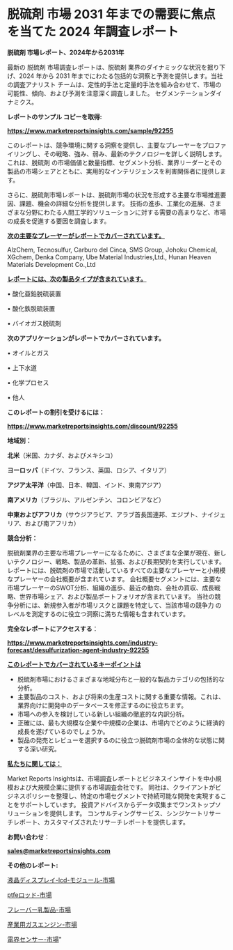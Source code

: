 # 脱硫剤 市場 2031 年までの需要に焦点を当てた 2024 年調査レポート

<strong>脱硫剤 市場レポート、2024年から2031年</strong>

最新の 脱硫剤 市場調査レポートは、脱硫剤 業界のダイナミックな状況を掘り下げ、2024 年から 2031 年までにわたる包括的な洞察と予測を提供します。当社の調査アナリスト チームは、定性的手法と定量的手法を組み合わせて、市場の可能性、傾向、および予測を注意深く調査しました。 セグメンテーションダイナミクス。



<strong>レポートのサンプル コピーを取得:</strong> <a href=https://www.marketreportsinsights.com/sample/92255>

<strong><u>https://www.marketreportsinsights.com/sample/92255</u></strong></a>

このレポートは、競争環境に関する洞察を提供し、主要なプレーヤーをプロファイリングし、その戦略、強み、弱み、最新のテクノロジーを詳しく説明します。 これは、脱硫剤 の市場価値と数量指標、セグメント分析、業界リーダーとその製品の市場シェアとともに、実用的なインテリジェンスを利害関係者に提供します。

さらに、脱硫剤市場レポートは、脱硫剤市場の状況を形成する主要な市場推進要因、課題、機会の詳細な分析を提供します。 技術の進歩、工業化の進展、さまざまな分野にわたる人間工学的ソリューションに対する需要の高まりなど、市場の成長を促進する要因を調査します。



<strong><u>次の主要なプレーヤーがレポートでカバーされています。</u></strong>

AlzChem, Tecnosulfur, Carburo del Cinca, SMS Group, Johoku Chemical, XGchem, Denka Company, Ube Material Industries,Ltd., Hunan Heaven Materials Development Co.,Ltd



<strong><u><b>レポートには、次の製品タイプが含まれています。</b></u></strong>

• 酸化亜鉛脱硫装置

• 酸化鉄脱硫装置

• バイオガス脱硫剤



<strong><b>次のアプリケーションがレポートでカバーされています。</b></strong>

• オイルとガス

• 上下水道

• 化学プロセス

• 他人



<strong><b>このレポートの割引を受けるには：</b></strong><a href=https://www.marketreportsinsights.com/discount/92255>

<strong><u>https://www.marketreportsinsights.com/discount/92255</u></strong></a>



<strong>地域別：</strong>



<strong>北米</strong>（米国、カナダ、およびメキシコ）



<strong>ヨーロッパ</strong>（ドイツ、フランス、英国、ロシア、イタリア）



<strong>アジア太平洋</strong>（中国、日本、韓国、インド、東南アジア）



<strong>南アメリカ</strong>（ブラジル、アルゼンチン、コロンビアなど）



<strong>中東およびアフリカ</strong>（サウジアラビア、アラブ首長国連邦、エジプト、ナイジェリア、および南アフリカ）



<strong>競合分析：</strong>

脱硫剤業界の主要な市場プレーヤーになるために、さまざまな企業が現在、新しいテクノロジー、戦略、製品の革新、拡張、および長期契約を実行しています。 レポートには、脱硫剤の市場で活動しているすべての主要なプレーヤーと小規模なプレーヤーの会社概要が含まれています。 会社概要セグメントには、主要な市場プレーヤーのSWOT分析、組織の進歩、最近の動向、会社の買収、成長戦略、世界市場シェア、および製品ポートフォリオが含まれています。 当社の競争分析には、新規参入者が市場リスクと課題を特定して、当該市場の競争力 のレベルを測定するのに役立つ洞察に満ちた情報も含まれています。



<strong>完全なレポートにアクセスする</strong>：

<a href=https://www.marketreportsinsights.com/industry-forecast/desulfurization-agent-industry-92255>

<strong><u>https://www.marketreportsinsights.com/industry-forecast/desulfurization-agent-industry-92255</u></strong></a>



<strong><u><b>このレポートでカバーされているキーポイントは</b></u></strong>
<ul>
  <li>脱硫剤市場におけるさまざまな地域分布と一般的な製品カテゴリの包括的な分析。</li>
  <li>主要製品のコスト、および将来の生産コストに関する重要な情報。これは、業界向けに開発中のデータベースを修正するのに役立ちます。</li>
  <li>市場への参入を検討している新しい組織の徹底的な内訳分析。</li>
  <li>正確には、最も大規模な企業や中規模の企業は、市場内でどのように経済的成長を遂げているのでしょうか。</li>
  <li>製品の発売とレビューを選択するのに役立つ脱硫剤市場の全体的な状態に関する深い研究。</li>
</ul>


<strong><u><b>私たちに関しては：</b></u></strong>

Market Reports Insightsは、市場調査レポートとビジネスインサイトを中小規模および大規模企業に提供する市場調査会社です。 同社は、クライアントがビジネスポリシーを整理し、特定の市場セグメントで持続可能な開発を実現することをサポートしています。 投資アドバイスからデータ収集までワンストップソリューションを提供します。 コンサルティングサービス、シンジケートリサーチレポート、カスタマイズされたリサーチレポートを提供します。



<strong><b>お問い合わせ</b></strong>：

<a href=mailto:sales@marketreportsinsights.com>

<strong><u>sales@marketreportsinsights.com</u></strong></a>



<strong>その他のレポート:</strong>

<a href=https://www.linkedin.com/pulse/液晶ディスプレイ-lcd-モジュール-市場-2023-最新の-cagr-wo4if/>液晶ディスプレイ-lcd-モジュール-市場</a>

<a href=https://www.linkedin.com/pulse/ptfeロッド-市場-2030-年までの需要に焦点を当てた-2023-年調査レポート-pr-news-hub-msbaf/>ptfeロッド-市場</a>

<a href=https://www.linkedin.com/pulse/フレーバー乳製品-市場-2023-swot-分析と成長率-2030-mqs7f/>フレーバー乳製品-市場</a>

<a href=https://www.linkedin.com/pulse/産業用ガスエンジン-市場-2030-年までの需要に焦点を当てた-2023-jea6f/>産業用ガスエンジン-市場</a>

<a href=https://www.linkedin.com/pulse/電界センサー-市場-2023-推進要因と成長機会-2030-data-dive-discoveries-24-analysis-fdmxf/>電界センサー-市場</a>"
